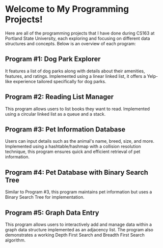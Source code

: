 # Welcome to My Programming Projects!
Here are all of the programming projects that I have done during CS163 at Portland State University, each exploring and focusing on different data structures and concepts. 
Below is an overview of each program:

## Program #1: Dog Park Explorer
It features a list of dog parks along with details about their amenities, features, and ratings. Implemented using a linear linked list, it offers a Yelp-like experience tailored specifically for dog parks.

## Program #2: Reading List Manager
This program allows users to list books they want to read. Implemented using a circular linked list as a queue and a stack.

## Program #3: Pet Information Database
Users can input details such as the animal's name, breed, size, and more. Implemented using a hashtable/hashmap with a collision resolution technique, this program ensures quick and efficient retrieval of pet information.

## Program #4: Pet Database with Binary Search Tree
Similar to Program #3, this program maintains pet information but uses a Binary Search Tree for implementation.

## Program #5: Graph Data Entry
This program allows users to interactively add and manage data within a graph data structure implemented as an adjacency list. The program also demonstrates a working Depth First Search and Breadth First Search algorithm.
